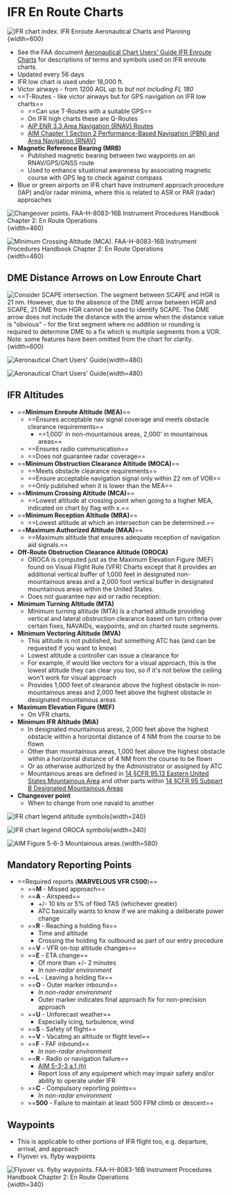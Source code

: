 # IFR En Route Charts

![IFR chart index. [IFR Enroute Aeronautical Charts and Planning](https://www.faa.gov/air_traffic/flight_info/aeronav/digital_products/ifr/)](/img/ifr-chart-index.jpg){width=600}

* See the FAA document [Aeronautical Chart Users' Guide IFR Enroute Charts](https://www.faa.gov/air_traffic/flight_info/aeronav/digital_products/aero_guide/) for descriptions of terms and symbols used on IFR enroute charts.
* Updated every 56 days
* IFR low chart is used under 18,000 ft.
* Victor airways - from 1200 AGL up to *but not including FL 180*
* ==T-Routes - like victor airways but for GPS navigation on IFR low charts==
  * ==Can use T-Routes with a suitable GPS==
  * On IFR high charts these are Q-Routes
  * [AIP ENR 3.3 Area Navigation (RNAV) Routes](https://www.faa.gov/air_traffic/publications/atpubs/aip_html/part2_enr_section_3.3.html)
  * [AIM Chapter 1 Section 2 Performance-Based Navigation (PBN) and Area Navigation (RNAV)](https://www.faa.gov/air_traffic/publications/atpubs/aim_html/chap1_section_2.html)
* **Magnetic Reference Bearing (MRB)**
  * Published magnetic bearing between two waypoints on an RNAV/GPS/GNSS route
  * Used to enhance situational awareness by associating magnetic course with GPS leg to check against compass
* Blue or green airports on IFR chart have instrument approach procedure (IAP) and/or radar minima, where this is related to ASR or PAR (radar) approaches

![Changeover points. [FAA-H-8083-16B Instrument Procedures Handbook](https://www.faa.gov/regulations_policies/handbooks_manuals/aviation/instrument_procedures_handbook) [Chapter 2: En Route Operations](https://www.faa.gov/sites/faa.gov/files/regulations_policies/handbooks_manuals/aviation/instrument_procedures_handbook/FAA-H-8083-16B_Chapter_2.pdf)](/img/iph/iph-figure-2-42-changeover-points.jpg){width=460}

![Minimum Crossing Altitude (MCA). [FAA-H-8083-16B Instrument Procedures Handbook](https://www.faa.gov/regulations_policies/handbooks_manuals/aviation/instrument_procedures_handbook) [Chapter 2: En Route Operations](https://www.faa.gov/sites/faa.gov/files/regulations_policies/handbooks_manuals/aviation/instrument_procedures_handbook/FAA-H-8083-16B_Chapter_2.pdf)](/img/iph/iph-figure-2-62-mca.jpg){width=460}

## DME Distance Arrows on Low Enroute Chart

![Consider SCAPE intersection. The segment between SCAPE and HGR is 21 nm. However, due to the absence of the DME arrow between HGR and SCAPE, 21 DME from HGR cannot be used to identify SCAPE. The DME arrow does not include the distance with the arrow when the distance value is "obvious" - for the first segment where no addition or rounding is required to determine DME to a fix which is multiple segments from a VOR. Note: some features have been omitted from the chart for clarity.](/img/scape-decluttered.jpg){width=600}

![[Aeronautical Chart Users' Guide](https://www.faa.gov/air_traffic/flight_info/aeronav/digital_products/aero_guide/)](/img/ifr-low-instructions-dme.jpg){width=480}

![[Aeronautical Chart Users' Guide](https://www.faa.gov/air_traffic/flight_info/aeronav/digital_products/aero_guide/)](/img/ifr-low-instructions-fix-arrow.jpg){width=480}

## IFR Altitudes

* ==**Minimum Enroute Altitude (MEA)**==
  * ==Ensures acceptable nav signal coverage and meets obstacle clearance requirements==
    * ==1,000' in non-mountainous areas, 2,000' in mountainous areas==
  * ==Ensures radio communication==
  * ==Does not guarantee radar coverage==
* ==**Minimum Obstruction Clearance Altitude (MOCA)**==
  * ==Meets obstacle clearance requirements==
  * ==Ensure acceptable navigation signal only within 22 nm of VOR==
  * ==Only published when it is lower than the MEA==
* ==**Minimum Crossing Altitude (MCA)**==
  * ==Lowest altitude at crossing point when going to a higher MEA, indicated on chart by flag with x.==
* ==**Minimum Reception Altitude (MRA)**==
  * ==Lowest altitude at which an intersection can be determined.==
* ==**Maximum Authorized Altitude (MAA)**==
  * ==Maximum altitude that ensures adequate reception of navigation aid signals.==
* **Off-Route Obstruction Clearance Altitude (OROCA)**
  * OROCA is computed just as the Maximum Elevation Figure (MEF) found on Visual Flight Rule (VFR) Charts except that it provides an additional vertical buffer of 1,000 feet in designated non-mountainous areas and a 2,000 foot vertical buffer in designated mountainous areas within the United States.
  * Does not guarantee nav aid or radio reception.
* **Minimum Turning Altitude (MTA)**
  * Minimum turning altitude (MTA) is a charted altitude providing vertical and lateral obstruction clearance based on turn criteria over certain fixes, NAVAIDs, waypoints, and on charted route segments.
* **Minimum Vectoring Altitude (MVA)**
  * This altitude is not published, but something ATC has (and can be requested if you want to know)
  * Lowest altitude a controller can issue a clearance for
  * For example, if would like vectors for a visual approach, this is the lowest altitude they can clear you too, so if it's not below the ceiling won't work for visual approach
  * Provides 1,000 feet of clearance above the highest obstacle in non-mountainous areas and 2,000 feet above the highest obstacle in designated mountainous areas
* **Maximum Elevation Figure (MEF)**
  * On VFR charts.
* **Minimum IFR Altitude (MIA)**
  * In designated mountainous areas, 2,000 feet above the highest obstacle within a horizontal distance of 4 NM from the course to be flown
  * Other than mountainous areas, 1,000 feet above the highest obstacle within a horizontal distance of 4 NM from the course to be flown
  * Or as otherwise authorized by the Administrator or assigned by ATC
  * Mountainous areas are defined in [14 &sect;CFR 95.13 Eastern United States Mountainous Area](https://www.ecfr.gov/current/title-14/chapter-I/subchapter-F/part-95/subpart-B/section-95.13) and other parts within [14 &sect;CFR 95 Subpart B Designated Mountainous Areas](https://www.ecfr.gov/current/title-14/chapter-I/subchapter-F/part-95/subpart-B?toc=1)
* **Changeover point**
  * When to change from one navaid to another

![IFR chart legend altitude symbols](/img/ifr-chart-legend-altitude-symbols.png){width=240}

![IFR chart legend OROCA symbols](/img/ifr-chart-legend-oroca.png){width=240}

![[AIM Figure 5-6-3](https://www.faa.gov/air_traffic/publications/atpubs/aim_html/chap5_section_6.html#$paragraph5-6-16) Mountainous areas.](/img/aim/aim-figure-5-6-3-mountainous-areas.jpg){width=580}

## Mandatory Reporting Points

* ==Required reports (**MARVELOUS VFR C500**)==
  * ==**M** - Missed approach==
  * ==**A** - Airspeed==
    * +/- 10 kts or 5% of filed TAS (whichever greater)
    * ATC basically wants to know if we are making a deliberate power change
  * ==**R** - Reaching a holding fix==
    * Time and altitude
    * Crossing the holding fix outbound as part of our entry procedure
  * ==**V** - VFR on-top altitude changes==
  * ==**E** - ETA change==
    * Of more than +/- 2 minutes
    * *In non-radar environment*
  * ==**L** - Leaving a holding fix==
  * ==**O** - Outer marker inbound==
    * *In non-radar environment*
    * Outer marker indicates final approach fix for non-precision approach
  * ==**U** - Unforecast weather==
    * Especially icing, turbulence, wind
  * ==**S** - Safety of flight==
  * ==**V** - Vacating an altitude or flight level==
  * ==**F** - FAF inbound==
    * *In non-radar environment*
  * ==**R** - Radio or navigation failure==
    * [AIM 5-3-3 a.1 (h)](https://www.faa.gov/air_traffic/publications/atpubs/aim_html/chap5_section_3.html#$paragraph5-3-3)
    * Report loss of any equipment which may impair safety and/or ability to operate under IFR
  * ==**C** - Compulsory reporting points==
    * *In non-radar environment*
  * ==**500** - Failure to maintain at least 500 FPM climb or descent==

## Waypoints

* This is applicable to other portions of IFR flight too, e.g. departure, arrival, and approach
* Flyover vs. flyby waypoints

![Flyover vs. flyby waypoints. [FAA-H-8083-16B Instrument Procedures Handbook](https://www.faa.gov/regulations_policies/handbooks_manuals/aviation/instrument_procedures_handbook) [Chapter 2: En Route Operations](https://www.faa.gov/sites/faa.gov/files/regulations_policies/handbooks_manuals/aviation/instrument_procedures_handbook/FAA-H-8083-16B_Chapter_2.pdf)](/img/iph/iph-figure-2-53-flyover-vs-flyby-waypoints.jpg){width=340}
